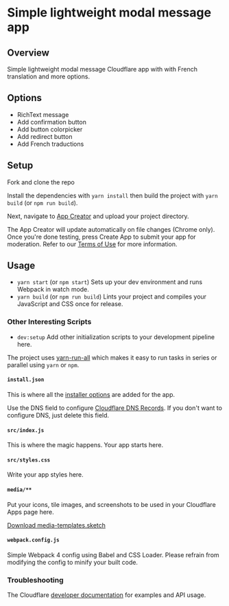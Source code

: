# Simple lightweight modal message app

## Overview

Simple lightweight modal message Cloudflare app with with French translation and more options.

## Options

* RichText message
* Add confirmation button
* Add button colorpicker
* Add redirect button
* Add French traductions

## Setup

Fork and clone the repo

Install the dependencies with `yarn install` then build the project with `yarn build` (or `npm run build`).

Next, navigate to [App Creator](https://www.cloudflare.com/apps/developer/app-creator) and upload your project directory.

The App Creator will update automatically on file changes (Chrome only). Once you're done testing, press Create App to submit your app for moderation. Refer to our [Terms of Use](https://www.cloudflare.com/apps/developer/docs/resources/terms-of-use) for more information.

## Usage

* `yarn start` (or `npm start`) Sets up your dev environment and runs Webpack in watch mode.
* `yarn build` (or `npm run build`) Lints your project and compiles your JavaScript and CSS once for release.

### Other Interesting Scripts

* `dev:setup` Add other initialization scripts to your development pipeline here.

The project uses [yarn-run-all](https://www.npmjs.com/package/yarn-run-all) which makes it easy to run tasks in series or parallel using `yarn` or `npm`.

#### `install.json`

This is where all the [installer options](https://www.cloudflare.com/apps/developer/docs/install-json) are added for the app.

Use the DNS field to configure [Cloudflare DNS Records](https://api.cloudflare.com/#dns-records-for-a-zone-properties). If you don't want to configure DNS, just delete this field.

#### `src/index.js`

This is where the magic happens. Your app starts here.

#### `src/styles.css`

Write your app styles here.

#### `media/**`

Put your icons, tile images, and screenshots to be used in your Cloudflare Apps page here.

[Download media-templates.sketch](https://github.com/CloudflareApps/MediaTemplates/raw/master/media-templates.sketch)

#### `webpack.config.js`

Simple Webpack 4 config using Babel and CSS Loader. Please refrain from modifying the config to minify your built code.

### Troubleshooting

The Cloudflare [developer documentation](https://www.cloudflare.com/apps/developer/docs/getting-started) for examples and API usage.
